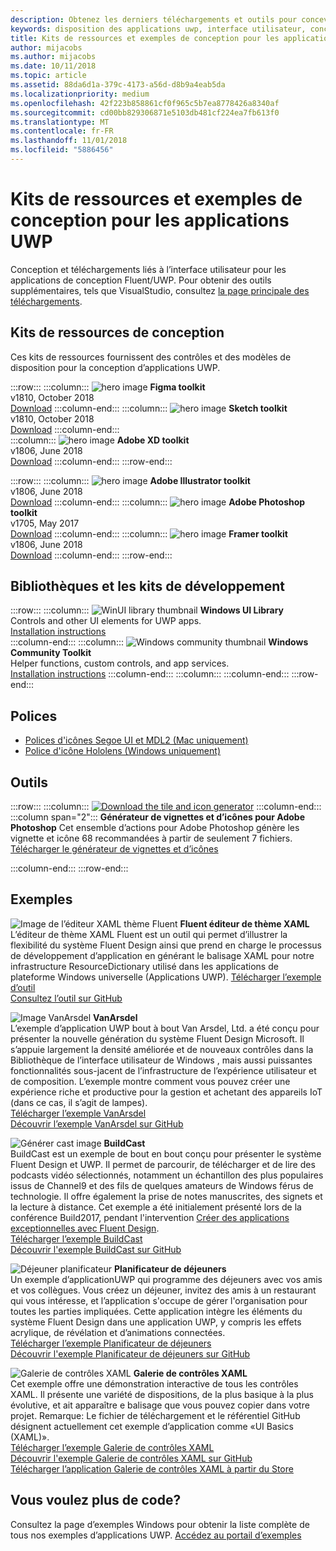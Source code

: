 ```yaml
---
description: Obtenez les derniers téléchargements et outils pour concevoir la disposition et les contrôles d’interface utilisateur des applications UWP.
keywords: disposition des applications uwp, interface utilisateur, conceptions d’interface utilisateur, téléchargements, outils uwp
title: Kits de ressources et exemples de conception pour les applications UWP
author: mijacobs
ms.author: mijacobs
ms.date: 10/11/2018
ms.topic: article
ms.assetid: 88da6d1a-379c-4173-a56d-d8b9a4eab5da
ms.localizationpriority: medium
ms.openlocfilehash: 42f223b858861cf0f965c5b7ea8778426a8340af
ms.sourcegitcommit: cd00bb829306871e5103db481cf224ea7fb613f0
ms.translationtype: MT
ms.contentlocale: fr-FR
ms.lasthandoff: 11/01/2018
ms.locfileid: "5886456"
---
```

# <a name="design-toolkits-and-samples-for-uwp-apps"></a>Kits de ressources et exemples de conception pour les applications UWP
 

Conception et téléchargements liés à l’interface utilisateur pour les applications de conception Fluent/UWP. Pour obtenir des outils supplémentaires, tels que VisualStudio, consultez <a href="https://developer.microsoft.com/downloads">la page principale des téléchargements</a>. 


## <a name="design-toolkits"></a>Kits de ressources de conception

Ces kits de ressources fournissent des contrôles et des modèles de disposition pour la conception d’applications UWP.

:::row:::
    :::column:::
        ![hero image](images/figma.png)
        <b>Figma toolkit</b><br>
        v1810, October 2018<br>
        <a href="https://aka.ms/figmatoolkit">Download</a>
    :::column-end:::
    :::column:::
        ![hero image](images/sketch.png)
        <b>Sketch toolkit</b><br>
        v1810, October 2018<br>
        <a href="https://aka.ms/sketchtoolkit">Download</a>
    :::column-end:::    
    :::column:::
        ![hero image](images/adobe-xd.png)
        <b>Adobe XD toolkit</b><br>
        v1806, June 2018<br>
        <a href="https://aka.ms/adobexdtoolkit">Download</a>
    :::column-end:::
:::row-end:::

:::row:::
    :::column:::
        ![hero image](images/adobe-illustrator.png)
        <b>Adobe Illustrator toolkit</b><br>
        v1806, June 2018<br>
        <a href="https://aka.ms/adobeillustratortoolkit">Download</a>
    :::column-end:::
    :::column:::
        ![hero image](images/adobe-photoshop.png)
        <b>Adobe Photoshop toolkit</b><br>
        v1705, May 2017<br>
        <a href="https://aka.ms/adobephotoshoptoolkit">Download</a>
    :::column-end:::
    :::column:::
        ![hero image](images/framer.png)
        <b>Framer toolkit</b><br>
        v1806, June 2018<br>
        <a href="https://aka.ms/framertoolkit">Download</a>
    :::column-end:::
:::row-end:::

## <a name="developer-toolkits-and-libraries"></a>Bibliothèques et les kits de développement

:::row:::
    :::column:::
        ![WinUI library thumbnail](images/WinUI-library.png)
        <b>Windows UI Library</b><br>
        Controls and other UI elements for UWP apps.<br/>
        <a href="/uwp/toolkits/winui/getting-started">Installation instructions</a><br/>
    :::column-end:::
    :::column:::
        ![Windows community thumbnail](images/Windows-community-toolkit.png)
        <b>Windows Community Toolkit</b><br>
        Helper functions, custom controls, and app services.<br />
        <a href="/windows/uwpcommunitytoolkit/getting-started">Installation instructions</a>
    :::column-end:::
    :::column:::
    :::column-end:::
:::row-end:::

## <a name="fonts"></a>Polices

* <a href="https://aka.ms/SegoeFonts">Polices d'icônes Segoe UI et MDL2 (Mac uniquement)</a>
* <a href="https://aka.ms/hololensiconfont">Police d'icône Hololens (Windows uniquement)</a>

## <a name="tools"></a>Outils

:::row:::
    :::column:::
        <a href="http://go.microsoft.com/fwlink/p/?LinkId=760394"><img src="images/tile-icon-generator.png" alt="Download the tile and icon generator"/></a>
    :::column-end:::
    :::column span="2":::
      **Générateur de vignettes et d’icônes pour Adobe Photoshop** Cet ensemble d’actions pour Adobe Photoshop génère les vignette et icône 68 recommandées à partir de seulement 7 fichiers. <br/><a href="http://go.microsoft.com/fwlink/p/?LinkId=760394">Télécharger le générateur de vignettes et d’icônes</a></p>
    :::column-end:::
:::row-end:::

    
## <a name="samples"></a>Exemples

![Image de l’éditeur XAML thème Fluent](images/XamlThemeEditor_screenshot.png)
**Fluent éditeur de thème XAML**<br>
L’éditeur de thème XAML Fluent est un outil qui permet d’illustrer la flexibilité du système Fluent Design ainsi que prend en charge le processus de développement d’application en générant le balisage XAML pour notre infrastructure ResourceDictionary utilisé dans les applications de plateforme Windows universelle (Applications UWP).
<a href="https://github.com/Microsoft/fluent-xaml-theme-editor/archive/master.zip">Télécharger l’exemple d’outil</a> <br><a href="https://github.com/Microsoft/fluent-xaml-theme-editor">Consultez l’outil sur GitHub</a>

![Image VanArsdel](images/VanArsdel_Screenshot.png)
**VanArsdel**<br>
L’exemple d’application UWP bout à bout Van Arsdel, Ltd. a été conçu pour présenter la nouvelle génération du système Fluent Design Microsoft. Il s’appuie largement la densité améliorée et de nouveaux contrôles dans la <a herf="https://docs.microsoft.com/uwp/toolkits/winui/">Bibliothèque de l’interface utilisateur de Windows</a> , mais aussi puissantes fonctionnalités sous-jacent de l’infrastructure de l’expérience utilisateur et de composition. L’exemple montre comment vous pouvez créer une expérience riche et productive pour la gestion et achetant des appareils IoT (dans ce cas, il s’agit de lampes).<br>
<a href="https://github.com/Microsoft/VanArsdel/archive/master.zip">Télécharger l’exemple VanArsdel</a> <br><a href="https://github.com/microsoft/vanarsdel">Découvrir l’exemple VanArsdel sur GitHub</a>

![Générer cast image](images/buildcast.png)
**BuildCast**<br>
BuildCast est un exemple de bout en bout conçu pour présenter le système Fluent Design et UWP. Il permet de parcourir, de télécharger et de lire des podcasts vidéo sélectionnés, notamment un échantillon des plus populaires issus de Channel9 et des fils de quelques amateurs de Windows férus de technologie. Il offre également la prise de notes manuscrites, des signets et la lecture à distance. Cet exemple a été initialement présenté lors de la conférence Build2017, pendant l'intervention <a href="https://channel9.msdn.com/Events/Build/2017/B8034">Créer des applications exceptionnelles avec Fluent Design</a>. <br>
<a href="https://github.com/Microsoft/BuildCast/archive/master.zip">Télécharger l’exemple BuildCast</a> <br><a href="https://github.com/Microsoft/BuildCast">Découvrir l'exemple BuildCast sur GitHub</a>

![Déjeuner planificateur](images/lunchscheduler.png)
**Planificateur de déjeuners**<br>
Un exemple d’applicationUWP qui programme des déjeuners avec vos amis et vos collègues. Vous créez un déjeuner, invitez des amis à un restaurant qui vous intéresse, et l’application s'occupe de gérer l'organisation pour toutes les parties impliquées. Cette application intègre les éléments du système Fluent Design dans une application UWP, y compris les effets acrylique, de révélation et d’animations connectées. <br/><a href="https://github.com/Microsoft/Windows-appsample-lunch-scheduler/archive/master.zip">Télécharger l’exemple Planificateur de déjeuners</a><br/><a href="https://github.com/Microsoft/Windows-appsample-lunch-scheduler">Découvrir l'exemple Planificateur de déjeuners sur GitHub</a></p>  

![Galerie de contrôles XAML](images/xaml-controls-gallery.png)
**Galerie de contrôles XAML**<br>
Cet exemple offre une démonstration interactive de tous les contrôles XAML. Il présente une variété de dispositions, de la plus basique à la plus évolutive, et ait apparaître e balisage que vous pouvez copier dans votre projet. Remarque: Le fichier de téléchargement et le référentiel GitHub désignent actuellement cet exemple d’application comme «UI Basics (XAML)». <br/><a href="https://github.com/Microsoft/Windows-universal-samples/archive/master.zip">Télécharger l’exemple Galerie de contrôles XAML</a><br/><a href="https://github.com/Microsoft/Windows-universal-samples/tree/master/Samples/XamlUIBasics">Découvrir l'exemple Galerie de contrôles XAML sur GitHub</a> <br/><a href="https://www.microsoft.com/store/apps/9msvh128x2zt">Télécharger l’application Galerie de contrôles XAML à partir du Store</a></p>

## <a name="want-more-code"></a>Vous voulez plus de code?

Consultez la page d’exemples Windows pour obtenir la liste complète de tous nos exemples d’applications UWP. <a href="https://developer.microsoft.com/samples">Accédez au portail d’exemples</a>

